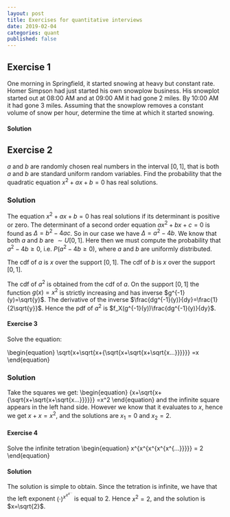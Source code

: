 ```yaml
---
layout: post
title: Exercises for quantitative interviews
date: 2019-02-04
categories: quant
published: false
---
```


Exercise 1
----------

One morning in Springfield, it started snowing at heavy but constant rate. Homer Simpson had just started his own snowplow business. His snowplot started out at 08:00 AM and at 09:00 AM it had gone 2 miles. By 10:00 AM it had gone 3 miles.
Assuming that the snowplow removes a constant volume of snow per hour, determine the time at which it started snowing.

#### Solution


Exercise 2
----------
$a$ and $b$ are randomly chosen real numbers in the interval $[0,1]$,
that is both $a$ and $b$ are standard uniform random variables.
Find the probability that the quadratic equation $x^2+ax+b= 0$ has real solutions.

### Solution
The equation $x^2 + ax + b=0$ has real solutions if its determinant is positive or zero.
The determinant of a second order equation $ax^2 + bx + c=0$ is found as $\Delta = b^2 - 4ac$.
So in our case we have $\Delta = a^2 - 4b$.
We know that both $a$ and $b$ are $\sim U[0,1]$.
Here then we must compute the probability that $a^2-4b \geq 0$, i.e. $P(a^2-4b \geq 0)$, where $a$ and $b$ are uniformly distributed.

The cdf of $a$ is $x$ over the support $[0,1]$.
The cdf of $b$ is $x$ over the support $[0,1]$. 

The cdf of $a^2$ is obtained from the cdf of $a$.
On the support $[0,1]$ the function $g(x)=x^2$ is strictly increasing and has inverse $g^{-1}(y)=\sqrt{y}$.
The derivative of the inverse $\frac{dg^{-1}(y)}{dy}=\frac{1}{2\sqrt{y}}$.
Hence the pdf of $a^2$ is $f_X(g^{-1}(y))\frac{dg^{-1}(y)}{dy}$.


#### Exercise 3
Solve the equation:

\begin{equation}
\sqrt{x+\sqrt{x+{\sqrt{x+\sqrt{x+\sqrt{x...}}}}}} =x
\end{equation}

### Solution
Take the squares we get:
\begin{equation}
{x+\sqrt{x+{\sqrt{x+\sqrt{x+\sqrt{x...}}}}}} =x^2
\end{equation}
and the infinite square appears in the left hand side. However we know that it evaluates to $x$, hence we get $x+x=x^2$, and the solutions are $x_1=0$ and $x_2=2$.

#### Exercise 4
Solve the infinite tetration
\begin{equation}
x^{x^{x^{x^{x^{...}}}}} = 2
\end{equation}

#### Solution
The solution is simple to obtain.
Since the tetration is infinite, we have that the left exponent $(\cdot)^{x^{x^{x^{...}}}}$ is equal to 2. Hence $x^2=2$, and the solution is $x=\sqrt{2}$.
